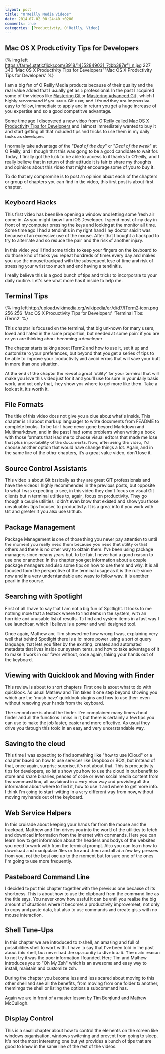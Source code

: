 ```yaml
---
layout: post
title: "O'Reilly Media Videos"
date: 2014-07-02 08:24:40 +0200
comments: true
categories: [Productivity, O'Reilly, Video]
---
```


## Mac OS X Productivity Tips for Developers

{% img left https://farm4.staticflickr.com/3918/14552849031_7dbb387ef1_n.jpg 227 340 'Mac OS X Productivity Tips for Developers' 'Mac OS X Productivity Tips for Developers' %}

I am a big fan of O'Reilly Media products because of their quality and the real value added that I usually get as a professional. In the past I acquired some of the videos like [Mastering Git](http://shop.oreilly.com/product/0636920017462.do) or [Mastering Advanced Git](http://shop.oreilly.com/product/0636920024774.do) , which I highly recommend if you are a Git user, and I found they are impressive easy to follow, immediate to apply and in return you get a huge increase of you expertise and so a good competitive advantage.

Some time ago I discovered a new video from O'Reilly called [Mac OS X Productivity Tips for Developers](http://shop.oreilly.com/product/110000007.do) and I almost immediately wanted to buy it and start getting all that included tips and tricks to use them in my daily tasks as developer.

I normally take advantage of the "_Deal of the day_" or "_Deal of the week_" at O'Reilly, and I though that this was going to be a good candidate to wait for. Today, I finally got the luck to be able to access to it thanks to O'Reilly, and I really believe that in return of their attitude it is fair to share my thoughts and opinions about this video that might encourage some of you to buy it.

To do that my compromise is to post an opinion about each of the chapters or group of chapters you can find in the video, this first post is about first chapter.

## Keyboard Hacks

This first video has been like opening a window and letting some fresh air come in. As you might know I am iOS Developer. I spend most of my day in front of my computer pressing the keys and looking at the monitor all time. Some time ago I had a tendinitis in my right hand I my doctor said it was because of an excessive use of the mouse. After that I bought a trackpad to try to alternate and so reduce the pain and the risk of another injury.

In this video you'll find some tricks to keep your fingers on the keyboard to do those kind of tasks you repeat hundreds of times every day and makes you use the mouse/trackpad with the subsequent lose of time and risk of stressing your wrist too much and end having a tendinitis.

I really believe this is a good bunch of tips and tricks to incorporate to your daily routine. Let's see what more has it inside to help me.

## Terminal Tips

{% img left http://upload.wikimedia.org/wikipedia/en/d/d7/ITerm2-icon.png 256 256 'Mac OS X Productivity Tips for Developers' 'Terminal Tips: iTerm2' %}

This chapter is focused on the terminal, that big unknown for many users, loved and hated in the same proportion, but needed at some point if you are or you are thinking about becoming a developer.

The chapter starts talking about iTerm2 and how to use it, set it up and customize to your preferences, but beyond that you get a series of tips to be able to improve your productivity and avoid errors that will save your butt in more than one situation.

At the end of the chapter the reveal a great 'utility' for your terminal that will make you love this video just for it and you'll use for sure in your daily basis work, and not only that, they show you where to get more like them. Take a look at it, it's worth it.

## File Formats

The title of this video does not give you a clue about what's inside. This chapter is all about mark up languages to write documents from README to complete books. To be fair I have never gone beyond Markdown and Multimarkdown, and in the past I had some problems when writing a book with those formats that lead me to choose visual editors that made me lose that plus in portability of the documents. Now, after seing the video, I'd choose another option that would have change things a lot. Again, and in the same line of the other chapters, it's a great value video, don't lose it.

## Source Control Assistants

This video is about Git basically as they are great GIT professionals and have the videos I highly recommended in the previous posts, but opposite to what I was expecting to see, in this video they don't focus on visual Git clients but in terminal utilities to, again, focus on productivity. They go though a couple utilities I didn't even know that existed and show you those unvaluables tips focused to productivity. It is a great info if you work with Git and greater if you also use Github.

## Package Management

Package Management is one of those thing you never pay attention to until the moment you really need them because you need that utility or that others and there is no other way to obtain them. I've been using package managers since meany years but, to be fair, I never had a good reason to use one or another. In this chapter you get information about a couple package managers and also some tips on how to use them and why. It is all focused form the perspective of the terminal usage as it is the rule since now and in a very understandable and wasy to follow way, it is another pearl in the course.

## Searching with Spotlight

First of all I have to say that I am not a big fun of Spotlight. It looks to me nothing more that a textbox where to find items in the system, with an horrible and unusable list of results. To find and system items in a fast way I use launchbar, which I believe is a power and well designed tool. 

Once again, Mathew and Tim showed me how wrong I was, explaining very well that behind Spotlight there is a lot more power using a sort of query language, that lets you filter by the existing, created and automated metadata that lives inside our system items, and how to take advantage of it to make it work in our favor without, once again, taking your hands out of the keyboard.


## Viewing with Quicklook and Moving with Finder

This review is about to short chapters. First one is about what to do with quicklook. As usual Mathew and Tim takes it one step beyond showing you which are the 'mush have' quicklook plugins and how to use them even without removing your hands from the keyboard.

The second one is about the finder. I've complained many times about finder and all the functions I miss in it, but there is certainly a few tips you can use to make the job faster, easier and more effective. As usual they drive you through this topic in an easy and very understandable way.

## Saving to the cloud

This time I was expecting to find something like "how to use iCloud" or a chapter based on how to use services like Dropbox or BOX, but instead of that, once again, surprise surprise, it's not about that. This is productivity tips for developers, so let's show you how to use the cloud in our benefit to store and share binaries, peaces of code or even social media content from the command line, all explained in a very nice way and providing all the information about where to find it, how to use it and where to get more info. I think I'm going to start twitting in a very different way from now, without moving my hands out of the keyboard.

## Web Service Helpers

In this cruisade about keeping your hands far from the mouse and the trackpad, Matthew and Tim drives you into the world of the utilities to fetch and download information from the internet with commands. Here you can learn how to get information about the headers and bodys of the websites you need to work with from the terminal prompt. Also you can learn how to download and manipulate files or forward them and all at a few key presses from you, not the best one up to the moment but for sure one of the ones I'm going to use more frequently.

## Pasteboard Command Line

I decided to put this chapter together with the previous one because of its shortness. This is about how to use the clipboard from the command line as the title says. You never know how useful it can be until you realize the big amount of situations where it becomes a productivity improvement, not only to copy and paste data, but also to use commands and create gists with no mouse interaction. 

## Shell Tune-Ups

In this chapter we are introduced to z-shell, an amazing and full of possibilities shell to work with. I have to say that I've been told in the past about this shell, but never had the oportunity to dive into it. The main reason to not try it was the poor information I founded. Here Tim and Mathew introduces you to "Oh My Zsh" which is an awesome and easy way to install, maintain and customize zsh.

During the chapter you become less and less scared about moving to this other shell and see all the benefits, from moving from one folder to another, themimgs the shell or listing the options a subcommand has.

Again we are in front of a master lesson by Tim Berglund and Mathew McCullogh.

## Display Control

This is a small chapter about how to control the elements on the screen like windows organisation, windows switching and prevent from going to sleep. It's not the most interesting one but yet provides a bunch of tips that are good to know in the same line of the rest of the videos.

